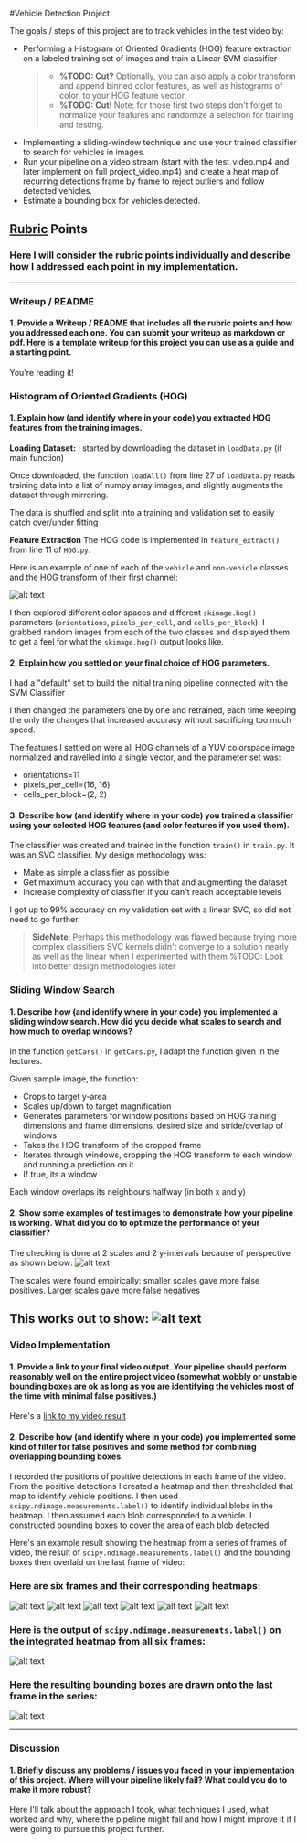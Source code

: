 #Vehicle Detection Project

The goals / steps of this project are to track vehicles in the test video by:

* Performing a Histogram of Oriented Gradients (HOG) feature extraction on a labeled training set of images and train a Linear SVM classifier
     >* **%TODO: Cut?** Optionally, you can also apply a color transform and append binned color features, as well as histograms of color, to your HOG feature vector. 
    >* **%TODO: Cut!** Note: for those first two steps don't forget to normalize your features and randomize a selection for training and testing.
* Implementing a sliding-window technique and use your trained classifier to search for vehicles in images.
* Run your pipeline on a video stream (start with the test_video.mp4 and later implement on full project_video.mp4) and create a heat map of recurring detections frame by frame to reject outliers and follow detected vehicles.
* Estimate a bounding box for vehicles detected.

[//]: # (Image References)
[image1]: ./output_images/hog.jpg
[image2]: ./output_images/box_ranges.png
[image3]: ./output_images/detection.png
[image4]: ./examples/sliding_window.jpg
[image5]: ./examples/bboxes_and_heat.png
[image6]: ./examples/labels_map.png
[image7]: ./examples/output_bboxes.png
[heatmap1]: ./output_images/frame1.png
[heatmap2]: ./output_images/frame2.png
[heatmap3]: ./output_images/Frame3.png
[heatmap4]: ./output_images/Frame4.png
[heatmap5]: ./output_images/Frame5.png
[heatmap6]: ./output_images/Frame6.png
[video1]: ./project_video.mp4

## [Rubric](https://review.udacity.com/#!/rubrics/513/view) Points
### Here I will consider the rubric points individually and describe how I addressed each point in my implementation.  

---
### Writeup / README

#### 1. Provide a Writeup / README that includes all the rubric points and how you addressed each one.  You can submit your writeup as markdown or pdf.  [Here](https://github.com/udacity/CarND-Vehicle-Detection/blob/master/writeup_template.md) is a template writeup for this project you can use as a guide and a starting point.  

You're reading it!

### Histogram of Oriented Gradients (HOG)

#### 1. Explain how (and identify where in your code) you extracted HOG features from the training images.

**Loading Dataset:**
I started by downloading the dataset in `loadData.py` (if main function)

Once downloaded, the function `loadAll()` from line 27 of `loadData.py` reads training data into a list of numpy array images,
and slightly augments the dataset through mirroring.

The data is shuffled and split into a training and validation set to easily catch over/under fitting

**Feature Extraction**
The HOG code is implemented in `feature_extract()` from line 11 of `HOG.py`.  
 
Here is an example of one of each of the `vehicle` and `non-vehicle` classes and the HOG transform of their first channel:

![alt text][image1]

I then explored different color spaces and different `skimage.hog()` parameters (`orientations`, `pixels_per_cell`, and `cells_per_block`).  I grabbed random images from each of the two classes and displayed them to get a feel for what the `skimage.hog()` output looks like.


#### 2. Explain how you settled on your final choice of HOG parameters.


I had a "default" set to build the initial training pipeline connected with the SVM Classifier

I then changed the parameters one by one and retrained, each time keeping the only the changes that increased accuracy without sacrificing too much speed.

The features I settled on were all HOG channels of a YUV colorspace image normalized and ravelled into a single vector, and the parameter set was:
* orientations=11
* pixels_per_cell=(16, 16)
* cells_per_block=(2, 2)



#### 3. Describe how (and identify where in your code) you trained a classifier using your selected HOG features (and color features if you used them).

The classifier was created and trained in the function `train()` in `train.py`.
It was an SVC classifier. My design methodology was:

* Make as simple a classifier as possible
* Get maximum accuracy you can with that and augmenting the dataset
* Increase complexity of classifier if you can't reach acceptable levels

I got up to 99% accuracy on my validation set with a linear SVC, so did not need to go further.

> **SideNote**: Perhaps this methodology was flawed because trying more complex classifiers SVC kernels didn't converge to a solution nearly as well as the linear when I experimented with them %TODO: Look into better design methodologies later
 

### Sliding Window Search



#### 1. Describe how (and identify where in your code) you implemented a sliding window search.  How did you decide what scales to search and how much to overlap windows?

In the function `getCars()` in `getCars.py`, I adapt the function given in the lectures.

Given sample image, the function:
* Crops to target y-area
* Scales up/down to target magnification
* Generates parameters for window positions based on HOG training dimensions and frame dimensions, desired size and stride/overlap of windows
* Takes the HOG transform of the cropped frame
* Iterates through windows, cropping the HOG transform to each window and running a prediction on it
* If true, its a window

Each window overlaps its neighbours halfway (in both x and y)
 



#### 2. Show some examples of test images to demonstrate how your pipeline is working.  What did you do to optimize the performance of your classifier?

The checking is done at 2 scales and 2 y-intervals because of perspective as shown below:
![alt text][image2]

The scales were found empirically: smaller scales gave more false positives. Larger scales gave more false negatives

This works out to show:
![alt text][image3]
---

### Video Implementation

#### 1. Provide a link to your final video output.  Your pipeline should perform reasonably well on the entire project video (somewhat wobbly or unstable bounding boxes are ok as long as you are identifying the vehicles most of the time with minimal false positives.)
Here's a [link to my video result](./project_video.mp4)


#### 2. Describe how (and identify where in your code) you implemented some kind of filter for false positives and some method for combining overlapping bounding boxes.

I recorded the positions of positive detections in each frame of the video.  From the positive detections I created a heatmap and then thresholded that map to identify vehicle positions.  I then used `scipy.ndimage.measurements.label()` to identify individual blobs in the heatmap.  I then assumed each blob corresponded to a vehicle.  I constructed bounding boxes to cover the area of each blob detected.  

Here's an example result showing the heatmap from a series of frames of video, the result of `scipy.ndimage.measurements.label()` and the bounding boxes then overlaid on the last frame of video:

### Here are six frames and their corresponding heatmaps:

![alt text][heatmap1]
![alt text][heatmap2]
![alt text][heatmap3]
![alt text][heatmap4]
![alt text][heatmap5]
![alt text][heatmap6]

### Here is the output of `scipy.ndimage.measurements.label()` on the integrated heatmap from all six frames:
![alt text][image6]

### Here the resulting bounding boxes are drawn onto the last frame in the series:
![alt text][image7]



---

### Discussion

#### 1. Briefly discuss any problems / issues you faced in your implementation of this project.  Where will your pipeline likely fail?  What could you do to make it more robust?

Here I'll talk about the approach I took, what techniques I used, what worked and why, where the pipeline might fail and how I might improve it if I were going to pursue this project further.  


